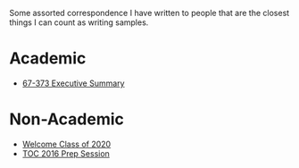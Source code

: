 Some assorted correspondence I have written to people that are the closest things I can count as writing samples.

# Academic

- [67-373 Executive Summary](https://github.com/SivanMehta/notes/blob/master/academic/373-Executive-Summary.md)

# Non-Academic
- [Welcome Class of 2020](https://github.com/SivanMehta/notes/blob/master/non-academic/welcome-freshman-2016.md)
- [TOC 2016 Prep Session](https://github.com/SivanMehta/notes/blob/master/non-academic/toc-2016.md)